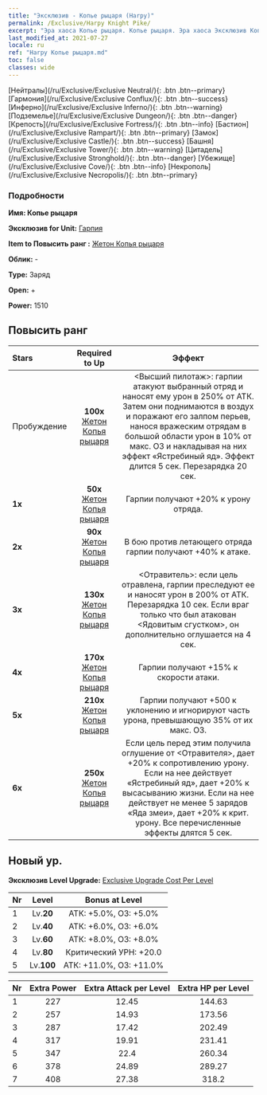 ```yaml
---
title: "Эксклюзив - Копье рыцаря (Harpy)"
permalink: /Exclusive/Harpy Knight Pike/
excerpt: "Эра хаоса Копье рыцаря. Копье рыцаря. Эра хаоса Эксклюзив Копье рыцаря. Гарпия Эксклюзив."
last_modified_at: 2021-07-27
locale: ru
ref: "Harpy Копье рыцаря.md"
toc: false
classes: wide
---
```

 [Нейтралы](/ru/Exclusive/Exclusive Neutral/){: .btn .btn--primary} [Гармония](/ru/Exclusive/Exclusive Conflux/){: .btn .btn--success} [Инферно](/ru/Exclusive/Exclusive Inferno/){: .btn .btn--warning} [Подземелье](/ru/Exclusive/Exclusive Dungeon/){: .btn .btn--danger} [Крепость](/ru/Exclusive/Exclusive Fortress/){: .btn .btn--info} [Бастион](/ru/Exclusive/Exclusive Rampart/){: .btn .btn--primary} [Замок](/ru/Exclusive/Exclusive Castle/){: .btn .btn--success} [Башня](/ru/Exclusive/Exclusive Tower/){: .btn .btn--warning} [Цитадель](/ru/Exclusive/Exclusive Stronghold/){: .btn .btn--danger} [Убежище](/ru/Exclusive/Exclusive Cove/){: .btn .btn--info} [Некрополь](/ru/Exclusive/Exclusive Necropolis/){: .btn .btn--primary} 

### Подробности
 **Имя: Копье рыцаря** 

 **Эксклюзив for Unit:** [Гарпия](/ru/units/Harpy/) 

 **Item to Повысить ранг :** [Жетон Копья рыцаря](/ItemsRU/con_916/)

 **Облик:** -

 **Type:** Заряд

 **Open:** +

 **Power:** 1510

## Повысить ранг 

  |     Stars    |  Required to Up | Эффект |
  |:-------------|:---------------:|:---------------:|
  |  Пробуждение  | **100x** [Жетон Копья рыцаря](/ItemsRU/con_916/) | <Высший пилотаж>: гарпии атакуют выбранный отряд и наносят ему урон в 250% от АТК. Затем они поднимаются в воздух и поражают его залпом перьев, нанося вражеским отрядам в большой области урон в 10% от макс. ОЗ и накладывая на них эффект «Ястребиный яд». Эффект длится 5 сек. Перезарядка 20 сек. |
  | **1x** <i class="fas fa-star"/> | **50x** [Жетон Копья рыцаря](/ItemsRU/con_916/) | Гарпии получают +20% к урону отряда. |
  | **2x** <i class="fas fa-star"/> | **90x** [Жетон Копья рыцаря](/ItemsRU/con_916/) | В бою против летающего отряда гарпии получают +40% к атаке. |
  | **3x** <i class="fas fa-star"/> | **130x** [Жетон Копья рыцаря](/ItemsRU/con_916/) | <Отравитель>: если цель отравлена, гарпии преследуют ее и наносят урон в 200% от АТК. Перезарядка 10 сек. Если враг только что был атакован <Ядовитым сгустком>, он дополнительно оглушается на 4 сек. |
  | **4x** <i class="fas fa-star"/> | **170x** [Жетон Копья рыцаря](/ItemsRU/con_916/) | Гарпии получают +15% к скорости атаки. |
  | **5x** <i class="fas fa-star"/> | **210x** [Жетон Копья рыцаря](/ItemsRU/con_916/) | Гарпии получают +500 к уклонению и игнорируют часть урона, превышающую 35% от их макс. ОЗ. |
  | **6x** <i class="fas fa-star"/> | **250x** [Жетон Копья рыцаря](/ItemsRU/con_916/) | Если цель перед этим получила оглушение от <Отравителя>, дает +20% к сопротивлению урону. Если на нее действует «Ястребиный яд», дает +20% к высасыванию жизни. Если на нее действует не менее 5 зарядов «Яда змеи», дает +20% к крит. урону. Все перечисленные эффекты длятся 5 сек. |


## Новый ур.
 **Эксклюзив Level Upgrade:** [Exclusive Upgrade Cost Per Level](/Exclusive/ExclusiveUpgradeCostPerLevel/)

  |  Nr  |   Level  | Bonus at Level |
  |:-----|:--------:|:--------------:|
  | 1 | Lv.**20** | АТК: +5.0%, ОЗ: +5.0% |
  | 2 | Lv.**40** | АТК: +6.0%, ОЗ: +6.0% |
  | 3 | Lv.**60** | АТК: +8.0%, ОЗ: +8.0% |
  | 4 | Lv.**80** | Критический УРН: +20.0 |
  | 5 | Lv.**100** | АТК: +11.0%, ОЗ: +11.0% |


  |  Nr  |  Extra Power | Extra Attack per Level | Extra HP per Level |
  |:-----|:--------:|:--------:|:--------:|
  | 1 | 227 | 12.45 | 144.63 |
  | 2 | 257 | 14.93 | 173.56 |
  | 3 | 287 | 17.42 | 202.49 |
  | 4 | 317 | 19.91 | 231.41 |
  | 5 | 347 | 22.4 | 260.34 |
  | 6 | 378 | 24.89 | 289.27 |
  | 7 | 408 | 27.38 | 318.2 |


